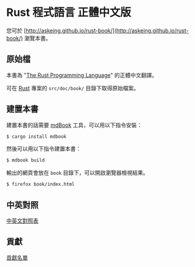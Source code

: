 # Rust 程式語言 正體中文版

您可於 [http://askeing.github.io/rust-book/](http://askeing.github.io/rust-book/) 瀏覽本書。

## 原始檔

本書為 "[The Rust Programming Language](https://doc.rust-lang.org/book/)" 的正體中文翻譯。

可在 [Rust](https://github.com/rust-lang/rust) 專案的 `src/doc/book/` 目錄下取得原始檔案。

## 建置本書

建置本書的話需要 [mdBook] 工具，可以用以下指令安裝：

```bash
$ cargo install mdbook
```

[mdBook]: https://github.com/azerupi/mdBook

然後可以用以下指令建置本書：

```bash
$ mdbook build
```

輸出的網頁會放在 `book` 目錄下，可以開啟瀏覽器檢視結果。

```bash
$ firefox book/index.html
```

## 中英對照

[中英文對照表](MappingTable.md)

## 貢獻

[貢獻名單](src/CONTRIBUTORS.md)
